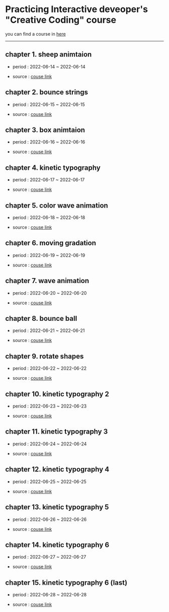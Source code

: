 # Practicing Interactive deveoper's "Creative Coding" course

you can find a course in [here](https://youtu.be/hCHL7sydzn0)

<hr></hr>

## chapter 1. sheep animtaion

* period : 2022-06-14 ~ 2022-06-14

* source : [couse link](https://youtu.be/hCHL7sydzn0)


## chapter 2. bounce strings

* period : 2022-06-15 ~ 2022-06-15

* source : [couse link](https://youtu.be/dXhAQbE8iBg)


## chapter 3. box animtaion

* period : 2022-06-16 ~ 2022-06-16

* source : [couse link](https://youtu.be/XNxkVVK6m80)

## chapter 4. kinetic typography

* period : 2022-06-17 ~ 2022-06-17

* source : [couse link](https://youtu.be/HMQ9fEX28fk)

## chapter 5. color wave animation

* period : 2022-06-18 ~ 2022-06-18

* source : [couse link](https://youtu.be/kpF0n39xXVM)

## chapter 6. moving gradation

* period : 2022-06-19 ~ 2022-06-19

* source : [couse link](https://youtu.be/D6EiRSRhsbQ)

## chapter 7. wave animation

* period : 2022-06-20 ~ 2022-06-20

* source : [couse link](https://youtu.be/LLfhY4eVwDY)

## chapter 8. bounce ball

* period : 2022-06-21 ~ 2022-06-21

* source : [couse link](https://youtu.be/sLCiI6d5vTM)

## chapter 9. rotate shapes

* period : 2022-06-22 ~ 2022-06-22

* source : [couse link](https://youtu.be/sLCiI6d5vTM)

## chapter 10. kinetic typography 2

* period : 2022-06-23 ~ 2022-06-23

* source : [couse link](https://youtu.be/lu9n9-oJ-mA)

## chapter 11. kinetic typography 3

* period : 2022-06-24 ~ 2022-06-24

* source : [couse link](https://youtu.be/TuvKsaG4H18)

## chapter 12. kinetic typography 4

* period : 2022-06-25 ~ 2022-06-25

* source : [couse link](https://youtu.be/Df4RviUikZ0)

## chapter 13. kinetic typography 5

* period : 2022-06-26 ~ 2022-06-26

* source : [couse link](https://youtu.be/tTr1JML4dls)

## chapter 14. kinetic typography 6

* period : 2022-06-27 ~ 2022-06-27

* source : [couse link](https://youtu.be/YjSwj65I-zg)

## chapter 15. kinetic typography 6 (last)

* period : 2022-06-28 ~ 2022-06-28

* source : [couse link](https://youtu.be/pJJQZvS9VNI)

